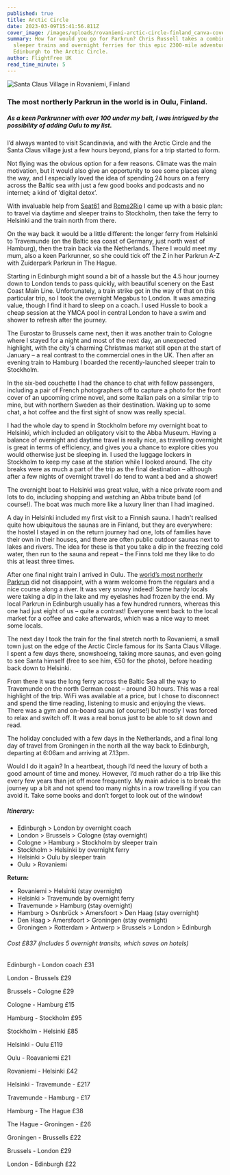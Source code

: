 ```yaml
---
published: true
title: Arctic Circle
date: 2023-03-09T15:41:56.811Z
cover_image: /images/uploads/rovaniemi-arctic-circle-finland_canva-cover.jpg
summary: How far would you go for Parkrun? Chris Russell takes a combination of
  sleeper trains and overnight ferries for this epic 2300-mile adventure from
  Edinburgh to the Arctic Circle.
author: FlightFree UK
read_time_minute: 5
---
```

![](/images/uploads/rovaniemi-arctic-circle-finland_canva-body.jpg "Santa Claus Village in Rovaniemi, Finland")

### The most northerly Parkrun in the world is in Oulu, Finland.

##### As a keen Parkrunner with over 100 under my belt, I was intrigued by the possibility of adding Oulu to my list.

I’d always wanted to visit Scandinavia, and with the Arctic Circle and the Santa Claus village just a few hours beyond, plans for a trip started to form.

Not flying was the obvious option for a few reasons. Climate was the main motivation, but it would also give an opportunity to see some places along the way, and I especially loved the idea of spending 24 hours on a ferry  across the Baltic sea with just a few good books and podcasts and no internet; a kind of ‘digital detox’.

With invaluable help from [Seat61](https://www.seat61.com/Finland.htm) and [Rome2Rio](https://www.rome2rio.com/) I came up with a basic plan: to travel via daytime and sleeper trains to Stockholm, then take the ferry to Helsinki and the train north from there. 

On the way back it would be a little different: the longer ferry from Helsinki to Travemunde (on the Baltic sea coast of Germany, just north west of Hamburg), then the train back via the Netherlands. There I would meet my mum, also a keen Parkrunner, so she could tick off the Z in her Parkrun A-Z with Zuiderpark Parkrun in The Hague.

Starting in Edinburgh might sound a bit of a hassle but the 4.5 hour journey down to London tends to pass quickly, with beautiful scenery on the East Coast Main Line. Unfortunately, a train strike got in the way of that on this particular trip, so I took the overnight Megabus to London. It was amazing value, though I find it hard to sleep on a coach. I used Hussle to book a cheap session at the YMCA pool in central London to have a swim and shower to refresh after the journey. 

The Eurostar to Brussels came next, then it was another train to Cologne where I stayed for a night and most of the next day, an unexpected highlight, with the city's charming Christmas market still open at the start of January – a real contrast to the commercial ones in the UK. Then after an evening train to Hamburg I boarded the recently-launched sleeper train to Stockholm. 

In the six-bed couchette I had the chance to chat with fellow passengers, including a pair of French photographers off to capture a photo for the front cover of an upcoming crime novel, and some Italian pals on a similar trip to mine, but with northern Sweden as their destination. Waking up to some chat, a hot coffee and the first sight of snow was really special.

I had the whole day to spend in Stockholm before my overnight boat to Helsinki, which included an obligatory visit to the Abba Museum. Having a balance of overnight and daytime travel is really nice, as travelling overnight is great in terms of efficiency, and gives you a chance to explore cities you would otherwise just be sleeping in. I used the luggage lockers in Stockholm to keep my case at the station while I looked around. The city breaks were as much a part of the trip as the final destination – although after a few nights of overnight travel I do tend to want a bed and a shower!

The overnight boat to Helsinki was great value, with a nice private room and lots to do, including shopping and watching an Abba tribute band (of course!). The boat was much more like a luxury liner than I had imagined.

A day in Helsinki included my first visit to a Finnish sauna. I hadn't realised quite how ubiquitous the saunas are in Finland, but they are everywhere: the hostel I stayed in on the return journey had one, lots of families have their own in their houses, and there are often public outdoor saunas next to lakes and rivers. The idea for these is that you take a dip in the freezing cold water, then run to the sauna and repeat – the Finns told me they like to do this at least three times. 

After one final night train I arrived in Oulu. The [world’s most northerly Parkrun](https://www.parkrun.fi/pokkinen/) did not disappoint, with a warm welcome from the regulars and a nice course along a river. It was very snowy indeed! Some hardy locals were taking a dip in the lake and my eyelashes had frozen by the end. My local Parkrun in Edinburgh usually has a few hundred runners, whereas this one had just eight of us – quite a contrast! Everyone went back to the local market for a coffee and cake afterwards, which was a nice way to meet some locals.

The next day I took the train for the final stretch north to Rovaniemi, a small town just on the edge of the Arctic Circle famous for its Santa Claus Village. I spent a few days there, snowshoeing, taking more saunas, and even going to see Santa himself (free to see him, €50 for the photo), before heading back down to Helsinki. 

From there it was the long ferry across the Baltic Sea all the way to Travemunde on the north German coast – around 30 hours. This was a real highlight of the trip. WiFi was available at a price, but I chose to disconnect and spend the time reading, listening to music and enjoying the views. There was a gym and on-board sauna (of course!) but mostly I was forced to relax and switch off. It was a real bonus just to be able to sit down and read.

The holiday concluded with a few days in the Netherlands, and a final long day of travel from Groningen in the north all the way back to Edinburgh, departing at 6:06am and arriving at 7.13pm.

Would I do it again? In a heartbeat, though I’d need the luxury of both a good amount of time and money. However, I’d much rather do a trip like this every few years than jet off more frequently. My main advice is to break the journey up a bit and not spend too many nights in a row travelling if you can avoid it. Take some books and don’t forget to look out of the window!

##### Itinerary:

* Edinburgh > London by overnight coach
* London > Brussels > Cologne (stay overnight)
* Cologne > Hamburg > Stockholm by sleeper train
* Stockholm > Helsinki by overnight ferry
* Helsinki > Oulu by sleeper train
* Oulu > Rovaniemi

**Return:**

* Rovaniemi > Helsinki (stay overnight)
* Helsinki > Travemunde by overnight ferry
* Travemunde > Hamburg (stay overnight)
* Hamburg > Osnbrück > Amersfoort > Den Haag (stay overnight)
* Den Haag > Amersfoort > Groningen (stay overnight)
* Groningen > Rotterdam > Antwerp > Brussels > London > Edinburgh

###### Cost £837 (includes 5 overnight transits, which saves on hotels)

Edinburgh - London coach £31

London - Brussels £29

Brussels - Cologne £29

Cologne - Hamburg £15

Hamburg - Stockholm £95

Stockholm - Helsinki £85

Helsinki - Oulu £119

Oulu - Roavaniemi £21

Rovaniemi - Helsinki £42

Helsinki - Travemunde - £217

Travemunde - Hamburg - £17 

Hamburg - The Hague £38

The Hague - Groningen - £26

Groningen - Brussells £22

Brussels - London £29

London - Edinburgh £22